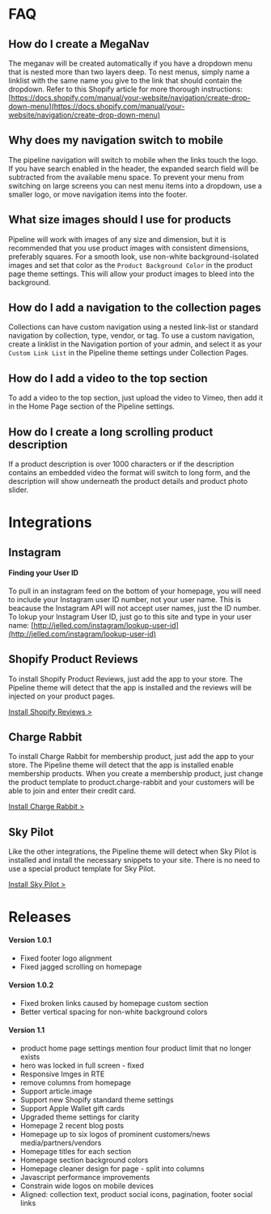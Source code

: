 FAQ
================


How do I create a MegaNav
---
The meganav will be created automatically if you have a dropdown menu that is nested more than two layers deep. To nest menus, simply name a linklist with the same name you give to the link that should contain the dropdown.  Refer to this Shopify article for more thorough instructions: [https://docs.shopify.com/manual/your-website/navigation/create-drop-down-menu](https://docs.shopify.com/manual/your-website/navigation/create-drop-down-menu)

Why does my navigation switch to mobile
---
The pipeline navigation will switch to mobile when the links touch the logo.  If you have search enabled in the header, the expanded search field will be subtracted from the available menu space. To prevent your menu from switching on large screens you can nest menu items into a dropdown, use a smaller logo, or move navigation items into the footer.

What size images should I use for products
---
Pipeline will work with images of any size and dimension, but it is recommended that you use product images with consistent dimensions, preferably squares.  For a smooth look, use non-white background-isolated images and set that color as the `Product Background Color` in the product page theme settings.  This will allow your product images to bleed into the background.

How do I add a navigation to the collection pages
---
Collections can have custom navigation using a nested link-list or standard navigation by collection, type, vendor, or tag.  To use a custom navigation, create a linklist in the Navigation portion of your admin, and select it as your `Custom Link List` in the Pipeline theme settings under Collection Pages.

How do I add a video to the top section
---
To add a video to the top section, just upload the video to Vimeo, then add it in the Home Page section of the Pipeline settings.


How do I create a long scrolling product description
---
If a product description is over 1000 characters or if the description contains an embedded video the format will switch to long form, and the description will show underneath the product details and product photo slider.



Integrations
===========
 

Instagram
-----------------

#### Finding your User ID
To pull in an instagram feed on the bottom of your homepage, you will need to include your Instagram user ID number, not your user name.  This is beacause the Instagram API will not accept user names, just the ID number.  To lokup your Instagram User ID, just go to this site and type in your user name:  [http://jelled.com/instagram/lookup-user-id](http://jelled.com/instagram/lookup-user-id)


Shopify Product Reviews
-----------------

To install Shopify Product Reviews, just add the app to your store. The Pipeline theme will detect that the app is installed and the reviews will be injected on your product pages.

[Install Shopify Reviews >](https://apps.shopify.com/product-reviews)



Charge Rabbit
-----------------

To install Charge Rabbit for membership product, just add the app to your store. The Pipeline theme will detect that the app is installed enable membership products. When you create a membership product, just change the product template to product.charge-rabbit and your customers will be able to join and enter their credit card.

[Install Charge Rabbit >](https://apps.shopify.com/charge-rabbit)



Sky Pilot
-----------------

Like the other integrations, the Pipeline theme will detect when Sky Pilot is installed and install the necessary snippets to your site. There is no need to use a special product template for Sky Pilot.

[Install Sky Pilot >](https://apps.shopify.com/sky-pilot)


Releases
===========
 
#### Version 1.0.1
- Fixed footer logo alignment
- Fixed jagged scrolling on homepage

#### Version 1.0.2
- Fixed broken links caused by homepage custom section
- Better vertical spacing for non-white background colors

#### Version 1.1
- product home page settings mention four product limit that no longer exists
- hero was locked in full screen - fixed
- Responsive Imges in RTE
- remove columns from homepage
- Support article.image
- Support new Shopify standard theme settings
- Support Apple Wallet gift cards
- Upgraded theme settings for clarity
- Homepage 2 recent blog posts
- Homepage up to six logos of prominent customers/news media/partners/vendors
- Homepage titles for each section
- Homepage section background colors
- Homepage cleaner design for page - split into columns
- Javascript performance improvements
- Constrain wide logos on mobile devices
- Aligned: collection text, product social icons, pagination, footer social links
